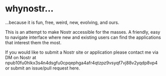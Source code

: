 # whynostr...

...because it is fun, free, weird, new, evolving, and ours.

This is an attempt to make Nostr accessible for the masses. A friendly, easy to navigate interface where new and existing users can find the applications that interest them the most.



If you would like to submit a Nostr site or application please contact me via DM on Nostr at npub10fu0hlkx3s4n4dsgfu0cpqephga4afr4qtzpz9vsyqf7vj88v2yqdp8vp4 or submit an issue/pull request here.

